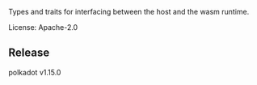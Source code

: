 Types and traits for interfacing between the host and the wasm runtime.

License: Apache-2.0


## Release

polkadot v1.15.0
